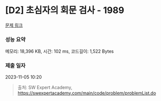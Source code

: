 # [D2] 초심자의 회문 검사 - 1989 

[문제 링크](https://swexpertacademy.com/main/code/problem/problemDetail.do?contestProbId=AV5PyTLqAf4DFAUq) 

### 성능 요약

메모리: 18,396 KB, 시간: 102 ms, 코드길이: 1,522 Bytes

### 제출 일자

2023-11-05 10:20



> 출처: SW Expert Academy, https://swexpertacademy.com/main/code/problem/problemList.do